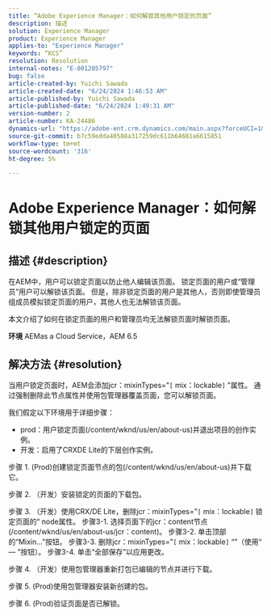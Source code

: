 ```yaml
---
title: “Adobe Experience Manager：如何解锁其他用户锁定的页面”
description: 描述
solution: Experience Manager
product: Experience Manager
applies-to: "Experience Manager"
keywords: “KCS”
resolution: Resolution
internal-notes: "E-001205797"
bug: false
article-created-by: Yuichi Sawada
article-created-date: "6/24/2024 1:46:53 AM"
article-published-by: Yuichi Sawada
article-published-date: "6/24/2024 1:49:31 AM"
version-number: 2
article-number: KA-24486
dynamics-url: "https://adobe-ent.crm.dynamics.com/main.aspx?forceUCI=1&pagetype=entityrecord&etn=knowledgearticle&id=ca9621a0-cb31-ef11-840a-6045bd06eea5"
source-git-commit: b7c59edda40588a317259dc611b64681a6615851
workflow-type: tm+mt
source-wordcount: '316'
ht-degree: 5%

---
```


# Adobe Experience Manager：如何解锁其他用户锁定的页面

## 描述 {#description}


在AEM中，用户可以锁定页面以防止他人编辑该页面。 锁定页面的用户或“管理员”用户可以解锁该页面。 但是，除非锁定页面的用户是其他人，否则即使管理员组成员模拟锁定页面的用户，其他人也无法解锁该页面。

本文介绍了如何在锁定页面的用户和管理员均无法解锁页面时解锁页面。

<b>环境</b>
AEMas a Cloud Service，AEM 6.5




## 解决方法 {#resolution}


当用户锁定页面时，AEM会添加jcr：mixinTypes=&quot;`[` mix：lockable`]` ”属性。 通过强制删除此节点属性并使用包管理器覆盖页面，您可以解锁页面。

我们假定以下环境用于详细步骤：
- prod：用户锁定页面(/content/wknd/us/en/about-us)并退出项目的创作实例。
- 开发：启用了CRXDE Lite的下层创作实例。

步骤 1. (Prod)创建锁定页面节点的包(/content/wknd/us/en/about-us)并下载它。

步骤 2. （开发）安装锁定的页面的下载包。

步骤 3. （开发）使用CRX/DE Lite，删除jcr：mixinTypes=&quot;`[` mix：lockable`]` 锁定页面的“ node属性。
步骤3-1. 选择页面下的jcr：content节点(/content/wknd/us/en/about-us/jcr：content)。
步骤3-2. 单击顶部的“Mixin...”按钮。
步骤3-3. 删除jcr：mixinTypes=&quot;`[` mix：lockable`]` “”（使用“ — ”按钮）。
步骤3-4. 单击“全部保存”以应用更改。

步骤 4. （开发）使用包管理器重新打包已编辑的节点并进行下载。

步骤 5. (Prod)使用包管理器安装新创建的包。

步骤 6. (Prod)验证页面是否已解锁。




